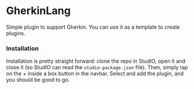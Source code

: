# GherkinLang
Simple plugin to support Gherkin. You can use it as a template to create plugins.

### Installation
Installation is pretty straight forward: clone the repo in StudIO, open it and close it (so StudIO can read the `studio-package.json` file).
Then, simply tap on the + inside a box button in the navbar. Select and add the plugin, and you should be good to go.